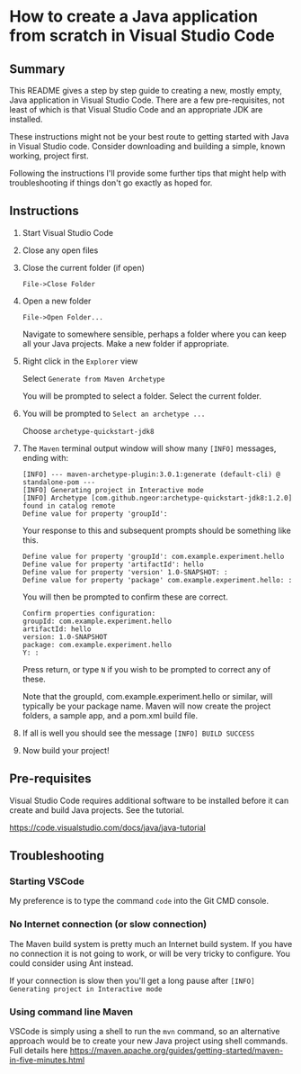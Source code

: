 # How to create a Java application from scratch in Visual Studio Code

## Summary

This README gives a step by step guide to creating a new, mostly empty, Java application in Visual Studio Code.  There are a few pre-requisites, not least of which is that Visual Studio Code and an appropriate JDK are installed.

These instructions might not be your best route to getting started with Java in Visual Studio code. Consider downloading and building a simple, known working, project first.

Following the instructions I'll provide some further tips that might help with troubleshooting if things don't go exactly as hoped for.

## Instructions

1. Start Visual Studio Code

1. Close any open files

1. Close the current folder (if open)

   ```File->Close Folder```

1. Open a new folder

   ```File->Open Folder...```

   Navigate to somewhere sensible, perhaps a folder where you can keep all your Java projects. Make a new folder if appropriate.

1. Right click in the ```Explorer``` view 

    Select ```Generate from Maven Archetype```

    You will be prompted to select a folder. Select the current folder.

1. You will be prompted to ```Select an archetype ...```

   Choose ```archetype-quickstart-jdk8```

1. The ```Maven``` terminal output window will show many ```[INFO]``` messages, ending with:

   ```
   [INFO] --- maven-archetype-plugin:3.0.1:generate (default-cli) @ standalone-pom ---
   [INFO] Generating project in Interactive mode
   [INFO] Archetype [com.github.ngeor:archetype-quickstart-jdk8:1.2.0] found in catalog remote
   Define value for property 'groupId':
   ```

   Your response to this and subsequent prompts should be something like this.

   ```
   Define value for property 'groupId': com.example.experiment.hello
   Define value for property 'artifactId': hello
   Define value for property 'version' 1.0-SNAPSHOT: :
   Define value for property 'package' com.example.experiment.hello: :
   ```
   You will then be prompted to confirm these are correct.

   ```
   Confirm properties configuration:
   groupId: com.example.experiment.hello
   artifactId: hello
   version: 1.0-SNAPSHOT
   package: com.example.experiment.hello
   Y: :
   ```

   Press return, or type ```N``` if you wish to be prompted to correct any of these.

   Note that the groupId, com.example.experiment.hello or similar, will typically be your package name.  Maven will now create the project folders, a sample app, and a pom.xml build file.

1. If all is well you should see the message ```[INFO] BUILD SUCCESS```

1. Now build your project!

## Pre-requisites

Visual Studio Code requires additional software to be installed before it can create and build Java projects.  See the tutorial.

https://code.visualstudio.com/docs/java/java-tutorial

## Troubleshooting

### Starting VSCode

My preference is to type the command ```code``` into the Git CMD console.

### No Internet connection (or slow connection)

The Maven build system is pretty much an Internet build system.  If you have no connection it is not going to work, or will be very tricky to configure.  You could consider using Ant instead.

If your connection is slow then you'll get a long pause after ```[INFO] Generating project in Interactive mode``` 

### Using command line Maven

VSCode is simply using a shell to run the ```mvn``` command, so an alternative approach would be to create your new Java project using shell commands.  Full details here https://maven.apache.org/guides/getting-started/maven-in-five-minutes.html
